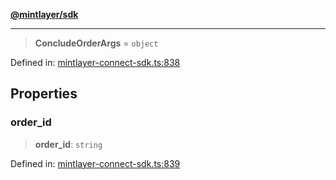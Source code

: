 [**@mintlayer/sdk**](../README.md)

***

> **ConcludeOrderArgs** = `object`

Defined in: [mintlayer-connect-sdk.ts:838](https://github.com/mintlayer/mintlayer-connect-sdk/blob/18f92ef844c9ea3c1db66b69d7478d674343954b/packages/sdk/src/mintlayer-connect-sdk.ts#L838)

## Properties

### order\_id

> **order\_id**: `string`

Defined in: [mintlayer-connect-sdk.ts:839](https://github.com/mintlayer/mintlayer-connect-sdk/blob/18f92ef844c9ea3c1db66b69d7478d674343954b/packages/sdk/src/mintlayer-connect-sdk.ts#L839)
